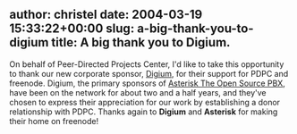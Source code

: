 author: christel
date: 2004-03-19 15:33:22+00:00
slug: a-big-thank-you-to-digium
title: A big thank you to Digium.
---

On behalf of Peer-Directed Projects Center, I'd like to take this opportunity to thank our new corporate sponsor,  [Digium](http://www.digium.com/),  for their support for PDPC and freenode.  Digium, the primary sponsors of  [Asterisk The Open Source PBX](http://www.asterisk.org/), have been on the network for about two and a half years, and they've chosen to express their appreciation for our work by establishing a donor relationship with PDPC.
Thanks again to **Digium** and **Asterisk** for making their home on freenode!
